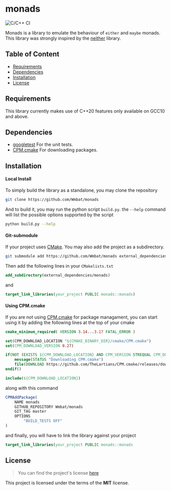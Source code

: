 # monads

![C/C++ CI](https://github.com/Wmbat/monads/workflows/C/C++%20CI/badge.svg)

Monads is a library to emulate the behaviour of `either` and `maybe` monads. This library was strongly inspired by the
[neither](https://github.com/LoopPerfect/neither) library.

## Table of Content
* [Requirements](#requirements)
* [Dependencies](#dependencies)
* [Installation](#installation)
* [License](#license)

## Requirements

This library currently makes use of C++20 features only available on GCC10 and above.

## Dependencies

* [googletest](https://github.com/google/googletest) For the unit tests.
* [CPM.cmake](https://github.com/TheLartians/CPM.cmake) For downloading packages.

## Installation

#### Local Install
To simply build the library as a standalone, you may clone the repository 
```sh
git clone https://github.com/Wmbat/monads
```

And to build it, you may run the python script `build.py`. the `--help` command will list the possible options supported
by the script
```sh
python build.py --help
```

#### Git-submodule

If your project uses [CMake](https://cmake.org/). You may also add the project as a subdirectory.
```sh
git submodule add https://github.com/Wmbat/monads external_dependencies
```

Then add the following lines in your `CMakelists.txt`
```cmake
add_subdirectory(external_dependencies/monads)
```

and
```cmake
target_link_libraries(your_project PUBLIC monads::monads)
```

#### Using CPM.cmake

If you are not using [CPM.cmake](https://github.com/TheLartians/CPM.cmake) for package managament, you can start using
it by adding the following lines at the top of your cmake 
```cmake
cmake_minimum_required( VERSION 3.14...3.17 FATAL_ERROR )

set(CPM_DOWNLOAD_LOCATION "${CMAKE_BINARY_DIR}/cmake/CPM.cmake")
set(CPM_DOWNLOAD_VERSION 0.27)

if(NOT (EXISTS ${CPM_DOWNLOAD_LOCATION} AND CPM_VERSION STREQUAL CPM_DOWNLOAD_VERSION))
    message(STATUS "Downloading CPM.cmake")
    file(DOWNLOAD https://github.com/TheLartians/CPM.cmake/releases/download/v${CPM_DOWNLOAD_VERSION}/CPM.cmake ${CPM_DOWNLOAD_LOCATION})
endif()

include(${CPM_DOWNLOAD_LOCATION})
```

along with this command
```cmake
CPMAddPackage(
    NAME monads
    GITHUB_REPOSITORY Wmbat/monads
    GIT_TAG master
    OPTIONS
        "BUILD_TESTS OFF"
)
```

and finally, you will have to link the library against your project
```cmake 
target_link_libraries(your_project PUBLIC monads::monads
```

## License

> You can find the project's license [here](https://github.com/Wmbat/monads/blob/master/LICENSE)

This project is licensed under the terms of the **MIT** license.

